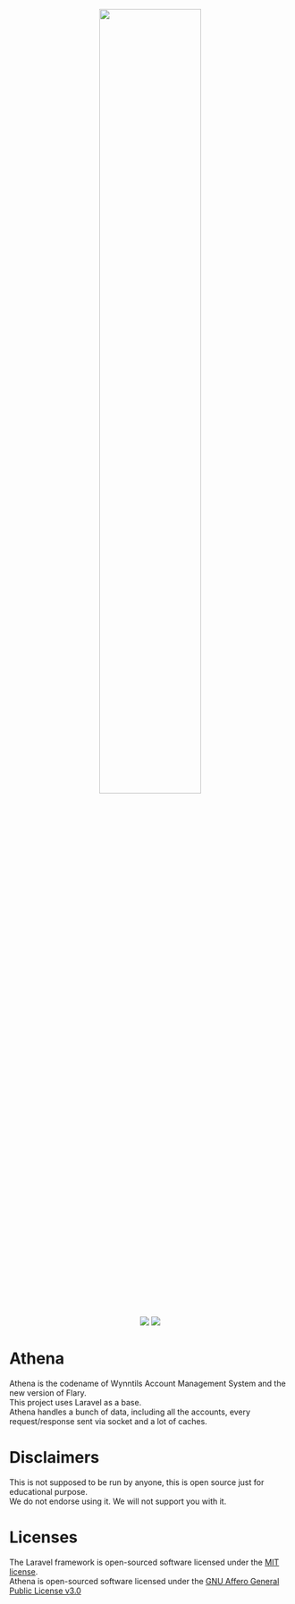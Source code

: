 
<p align="center">
<img src="https://cdn.wynntils.com/athena_logo_1600x1600.png" width=60%>
<br>
<a href="https://discord.gg/ve49m9J"><img src="https://discordapp.com/api/guilds/394189072635133952/widget.png"></a>
    <a href="https://github.com/Wynntils/Athena/blob/master/LICENSE"><img src="https://img.shields.io/badge/license-AGLP%203.0-green.svg"></a>
</p>

# Athena
Athena is the codename of Wynntils Account Management System and the new version of Flary.<br>
This project uses Laravel as a base.<br>
Athena handles a bunch of data, including all the accounts, every request/response sent via socket and a lot of caches.

# Disclaimers
This is not supposed to be run by anyone, this is open source just for educational purpose.<br>
We do not endorse using it. We will not support you with it.

# Licenses
The Laravel framework is open-sourced software licensed under the [MIT license](https://opensource.org/licenses/MIT). <br>
Athena is open-sourced software licensed under the [GNU Affero General Public License v3.0](https://github.com/Wynntils/athena-backend/blob/main/LICENSE)
